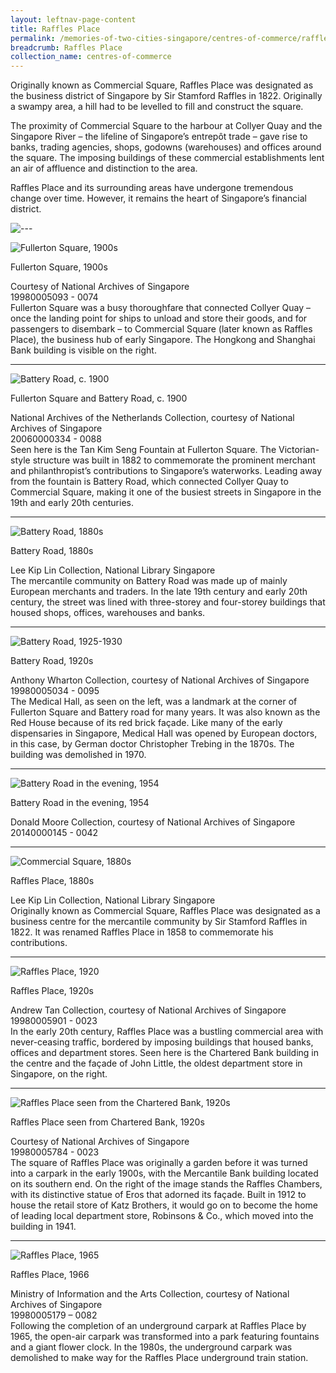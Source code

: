 ```yaml
---
layout: leftnav-page-content
title: Raffles Place
permalink: /memories-of-two-cities-singapore/centres-of-commerce/raffles-place/
breadcrumb: Raffles Place
collection_name: centres-of-commerce
---
```

Originally known as Commercial Square, Raffles Place was designated as the business district of Singapore by Sir Stamford Raffles in 1822. Originally a swampy area, a hill had to be levelled to fill and construct the square.

The proximity of Commercial Square to the harbour at Collyer Quay and the Singapore River – the lifeline of Singapore’s entrepôt trade – gave rise to banks, trading agencies, shops, godowns (warehouses) and offices around the square. The imposing buildings of these commercial establishments lent an air of affluence and distinction to the area.

Raffles Place and its surrounding areas have undergone tremendous change over time. However, it remains the heart of Singapore’s financial district.

<p></p>

![---](/images/partition.jpg)

![Fullerton Square, 1900s](/images/centres-of-commerce/Sub1-1-fullerton-square-cr.jpg)
<div class="custom-caption">
<div><p>Fullerton Square, 1900s</p></div>
<div>Courtesy of National Archives of Singapore</div>
<div>19980005093 - 0074</div>
</div>
Fullerton Square was a busy thoroughfare that connected Collyer Quay – once the landing point for ships to unload and store their goods, and for passengers to disembark – to Commercial Square (later known as Raffles Place), the business hub of early Singapore. The Hongkong and Shanghai Bank building is visible on the right.
<p></p>
<p></p>
<hr>

![Battery Road, c. 1900](/images/centres-of-commerce/Sub1-2-fullerton-square-and-battery-road-rz.jpg)
<div class="custom-caption">
<div><p>Fullerton Square and Battery Road, c. 1900</p></div>
<div>National Archives of the Netherlands Collection, courtesy of National Archives of Singapore</div>
<div>20060000334 - 0088</div>
</div>
Seen here is the Tan Kim Seng Fountain at Fullerton Square. The Victorian-style structure was built in 1882 to commemorate the prominent merchant and philanthropist’s contributions to Singapore’s waterworks. Leading away from the fountain is Battery Road, which connected Collyer Quay to Commercial Square, making it one of the busiest streets in Singapore in the 19th and early 20th centuries.
<p></p>
<p></p>
<hr>

![Battery Road, 1880s](/images/centres-of-commerce/Sub1-3-battery-road.jpg)
<div class="custom-caption">
<div><p>Battery Road, 1880s</p></div>
<div>Lee Kip Lin Collection, National Library Singapore</div>
</div>
The mercantile community on Battery Road was made up of mainly European merchants and traders. In the late 19th century and early 20th century, the street was lined with three-storey and four-storey buildings that housed shops, offices, warehouses and banks.
<p></p>
<p></p>
<hr>

![Battery Road, 1925-1930](/images/centres-of-commerce/Sub1-4-battery-road.jpg)
<div class="custom-caption">
<div><p>Battery Road, 1920s</p></div>
<div>Anthony Wharton Collection, courtesy of National Archives of Singapore </div>
<div>19980005034 - 0095</div>
</div>
The Medical Hall, as seen on the left, was a landmark at the corner of Fullerton Square and Battery road for many years. It was also known as the Red House because of its red brick façade. Like many of the early dispensaries in Singapore, Medical Hall was opened by
European doctors, in this case, by German doctor Christopher Trebing in the 1870s. The building was demolished in 1970.
<p></p>
<p></p>
<hr>

![Battery Road in the evening, 1954](/images/centres-of-commerce/Sub1-5-battery-road-in-the-evening.jpg)
<div class="custom-caption">
<div><p>Battery Road in the evening, 1954</p></div>
<div>Donald Moore Collection, courtesy of National Archives of Singapore</div>
<div>20140000145 - 0042</div>
</div> 
<p></p>
<p></p>
<hr>

![Commercial Square, 1880s](/images/centres-of-commerce/Sub1-6-raffles-place.jpg)
<div class="custom-caption">
<div><p>Raffles Place, 1880s</p></div>
<div>Lee Kip Lin Collection, National Library Singapore</div>
</div>
Originally known as Commercial Square, Raffles Place was designated as a business centre for the mercantile community by Sir Stamford Raffles in 1822. It was renamed Raffles Place in 1858 to commemorate his contributions.
<p></p>
<p></p>
<hr>

![Raffles Place, 1920](/images/centres-of-commerce/Sub1-7-raffles-place.jpg)
<div class="custom-caption">
<div><p>Raffles Place, 1920s</p></div>
<div>Andrew Tan Collection, courtesy of National Archives of Singapore</div>
<div>19980005901 - 0023</div>
</div>
In the early 20th century, Raffles Place was a bustling commercial area with never-ceasing traffic, bordered by imposing buildings that housed banks, offices and department stores. Seen here is the Chartered Bank building in the centre and the façade of John Little,
the oldest department store in Singapore, on the right.
<p></p>
<p></p>
<hr>

![Raffles Place seen from the Chartered Bank, 1920s](/images/centres-of-commerce/Sub1-8-raffles-place-seen-from-the-chartered-bank-cr.jpg)
<div class="custom-caption">
<div><p>Raffles Place seen from Chartered Bank, 1920s</p></div>
<div>Courtesy of National Archives of Singapore</div>
<div>19980005784 - 0023</div>
</div>
The square of Raffles Place was originally a garden before it was turned into a carpark in the early 1900s, with the Mercantile Bank building located on its southern end. On the right of the image stands the Raffles Chambers, with its distinctive statue of Eros that adorned its façade. Built in 1912 to house the retail store of Katz Brothers, it would go on to become the home of leading local department store, Robinsons &amp; Co., which moved into the building in 1941.  
<p></p>
<p></p>
<hr>

![Raffles Place, 1965](/images/centres-of-commerce/Sub1-9-raffles-place-1966-rz.jpg)
<div class="custom-caption">
<div><p>Raffles Place, 1966</p></div>
<div>Ministry of Information and the Arts Collection, courtesy of National Archives of Singapore</div>
<div>19980005179 – 0082</div>
</div>
Following the completion of an underground carpark at Raffles Place by 1965, the open-air carpark was transformed into a park featuring fountains and a giant flower clock. In the 1980s, the underground carpark was demolished to make way for the Raffles Place underground train station.
<p></p>
<p></p>

